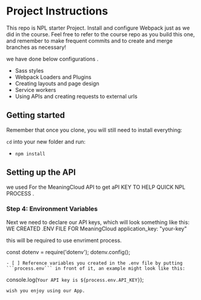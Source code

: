 # Project Instructions

This repo is NPL  starter Project. 
Install and configure Webpack just as we did in the course. Feel free to refer to the course repo as you build this one, and remember to make frequent commits and to create and merge branches as necessary!

we have done below configurations .
- Sass styles
- Webpack Loaders and Plugins
- Creating layouts and page design
- Service workers
- Using APIs and creating requests to external urls



## Getting started

Remember that once you clone, you will still need to install everything:

`cd` into your new folder and run:
- `npm install`

## Setting up the API

we used For the MeaningCloud API to get aPI KEY TO HELP QUICK NPL PROCESS .

### Step 4: Environment Variables
Next we need to declare our API keys, which will look something like this:
WE CREATED .ENV FILE FOR MeaningCloud
  application_key: "your-key"

  this will be required to use envriment process.
  
const dotenv = require('dotenv');
dotenv.config();
```
- [ ] Reference variables you created in the .env file by putting ```process.env``` in front of it, an example might look like this:
```
console.log(`Your API key is ${process.env.API_KEY}`);

```
wish you enjoy using our App.


